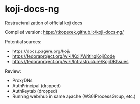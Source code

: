 # koji-docs-ng
Restructuralization of official koji docs

Compiled version: https://tkopecek.github.io/koji-docs-ng/

Potential sources:

 * https://docs.pagure.org/koji/
 * https://fedoraproject.org/wiki/Koji/WritingKojiCode
 * https://fedoraproject.org/wiki/Infrastructure/KojiDBIssues


Review:
 * ProxyDNs
 * AuthPrincipal (dropped)
 * AuthKeytab (dropped)
 * Running web/hub in same apache (WSGIProcessGroup, etc.)
